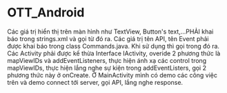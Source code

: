 # OTT_Android
Các giá trị hiển thị trên màn hình như TextView, Button's text,...PHẢI khai báo trong strings.xml và gọi từ đó ra.
Các giá trị tên API, tên Event phải được khai báo trong class Commands.java. Khi sử dụng thì gọi trong đó ra.
Các Activity phải được kế thừa Interface IActivity, overide 2 phương thức là mapViewIDs và addEventListeners, thực hiện ánh xạ các control trong mapViewIDs, thực hiện lắng nghe sự kiện trong addEventListers, gọi 2 phương thức này ở onCreate.
Ở MainActivity mình có demo các công việc trên và demo connect tới server, gọi API, lắng nghe response.
